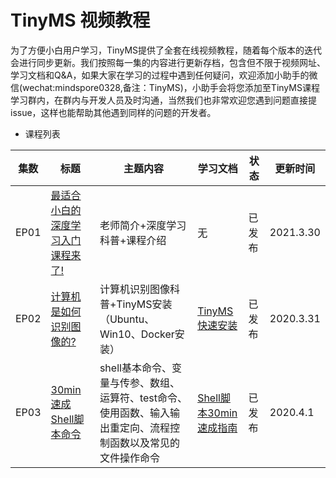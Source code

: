 # TinyMS 视频教程

为了方便小白用户学习，TinyMS提供了全套在线视频教程，随着每个版本的迭代会进行同步更新。我们按照每一集的内容进行更新存档，包含但不限于视频网址、学习文档和Q&A，如果大家在学习的过程中遇到任何疑问，欢迎添加小助手的微信(wechat:mindspore0328,备注：TinyMS)，小助手会将您添加至TinyMS课程学习群内，在群内与开发人员及时沟通，当然我们也非常欢迎您遇到问题直接提issue，这样也能帮助其他遇到同样的问题的开发者。

- 课程列表


| 集数 | 标题                                                                               | 主题内容                                                     | 学习文档               | 状态   | 更新时间  |
| ---- | ---------------------------------------------------------------------------------- | ------------------------------------------------------------ | ---------------------- | ------ | --------- |
| EP01 | [最适合小白的深度学习入门课程来了!](https://www.bilibili.com/video/BV1MB4y1P79S)   | 老师简介+深度学习科普+课程介绍                               | 无                     | 已发布 | 2021.3.30 |
| EP02 | [计算机是如何识别图像的?](https://www.bilibili.com/video/BV18v41187fX)             | 计算机识别图像科普+TinyMS安装（Ubuntu、Win10、Docker安装）   | [TinyMS快速安装](https://tinyms.readthedocs.io/zh_CN/latest/quickstart/install.html)         | 已发布 | 2020.3.31 |
| EP03 | [30min速成Shell脚本命令](https://www.bilibili.com/video/BV1vy4y1b7jh)              | shell基本命令、变量与传参、数组、运算符、test命令、使用函数、输入输出重定向、流程控制函数以及常见的文件操作命令 | [Shell脚本30min速成指南](https://github.com/tinyms-ai/tinyms/blob/main/tutorials/EP03/30min速成Shell脚本.md) | 已发布 | 2020.4.1 |

